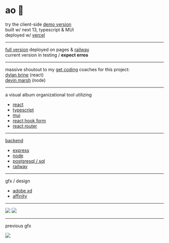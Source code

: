 # ao :musical_score:

try the client-side <a href="https://ao-demo.vercel.app/">demo version</a>
<br />built w/ next 13, typescript & MUI
<br />deployed w/ <a href="https://vercel.com/evnwttn">vercel</a>

---


<a href="https://evnwttn.github.io/ao">full version</a> deployed on pages & <a href="https://railway.app/">railway</a>
<br />current version in testing / <b>expect erros</b>

---

massive shoutout to my <a href="https://www.getcoding.ca/">get coding</a> coaches for this project:
<br /><a href="https://github.com/debrine">dylan brine</a> (react)
<br /><a href="https://github.com/devthedevel">devin marsh</a> (node)

---

a visual album organizational tool utilizing

<ul>
    <li><a href="https://reactjs.org/">react</a></li>
    <li><a href="https://www.typescriptlang.org/">typescript</li>
    <li><a href="https://mui.com/">mui</a></li>
    <li><a href="https://react-hook-form.com/">react hook form</a></li>
    <li><a href="https://github.com/remix-run/react-router">react router</a></li>
</ul>

---

<a href="https://github.com/evnwttn/ao-afterdark">backend</a>

<ul>
<li><a href="https://expressjs.com/">express</a></li>
<li><a href="https://nodejs.org/en/">node</a></li>
<li><a href="https://www.postgresql.org/">postgresql / sql</a></li>
<li><a href="https://railway.app/">railway</a></li>
</ul>

---

gfx / design

<ul>
    <li><a href="https://adobe.com/xd">adobe xd</a></li>
    <li><a href="https://affinity.serif.com/">affinity</a></li>
</ul>

---

<img src="https://i.ibb.co/qdw19cp/Screenshot-100.png">
<img src="https://i.ibb.co/RQTq9q5/aoapp.png">

---

previous gfx

<img src="https://i.ibb.co/brfCqjP/aohome.png">


